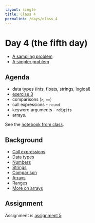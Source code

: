 ```yaml
---
layout: single
title: Class 4
permalink: /days/class_4
---
```


# Day 4 (the fifth day)

* [A sampling problem](../chapters/02/sampling_problem)
* [A simpler problem](../chapters/02/three_girls)

## Agenda

* data types (ints, floats, strings, logical)
* [exercise 3](../exercises/exercise_3)
* comparisons (``>``, ``==``)
* call expressions - `round`
* keyword arguments - `ndigits`
* arrays.

See the [notebook from class](notebook_class_4.ipynb).

## Background

* [Call expressions](../chapters/02/Calls)
* [Data types](../chapters/03/data_types)
* [Numbers](../chapters/03/Numbers)
* [Strings](../chapters/03/Strings)
* [Comparison](../chapters/03/Comparison)
* [Arrays](../chapters/03/Arrays)
* [Ranges](../chapters/03/Ranges)
* [More on arrays](../chapters/03/More_on_Arrays)

## Assignment

Assignment is [assignment 5](../assignments/assignment_5)
